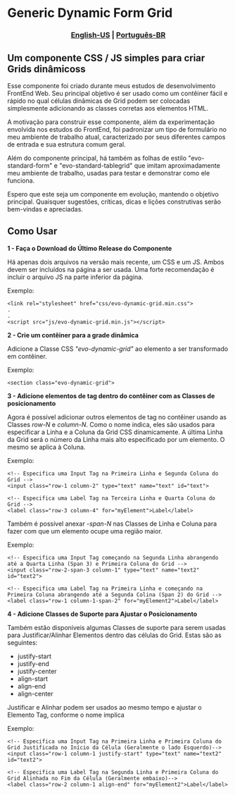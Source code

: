 <h1>Generic Dynamic Form Grid</h1>

<h3 align="center">
    <a href="README.md">English-US</a>
    <span>|</span>
    <a href="README-ptBR.md">Português-BR</a>
</h3>

<h2>Um componente CSS / JS simples para criar Grids dinâmicoss</h2>

Esse componente foi criado durante meus estudos de desenvolvimento FrontEnd Web.
Seu principal objetivo é ser usado como um contêiner fácil e rápido no qual células dinâmicas de Grid podem ser colocadas simplesmente adicionando as classes corretas aos elementos HTML.

A motivação para construir esse componente, além da experimentação envolvida nos estudos do FrontEnd, foi padronizar um tipo de formulário no meu ambiente de trabalho atual, caracterizado por seus diferentes campos de entrada e sua estrutura comum geral.

Além do componente principal, há também as folhas de estilo "evo-standard-form" e "evo-standard-tablegrid" que imitam aproximadamente meu ambiente de trabalho, usadas para testar e demonstrar como ele funciona.

Espero que este seja um componente em evolução, mantendo o objetivo principal. Quaisquer sugestões, críticas, dicas e lições construtivas serão bem-vindas e apreciadas.

<h2>Como Usar</h2>

<strong>1 - Faça o Download do Último Release do Componente</strong>
<p>Há apenas dois arquivos na versão mais recente, um CSS e um JS. Ambos devem ser incluídos na página a ser usada. Uma forte recomendação é incluir o arquivo JS na parte inferior da página.</p>
<p>Exemplo:</p>

```
<link rel="stylesheet" href="css/evo-dynamic-grid.min.css">
.
.
<script src="js/evo-dynamic-grid.min.js"></script>
```

<strong>2 - Crie um contêiner para a grade dinâmica</strong>
<p>Adicione a Classe CSS <em>"evo-dynamic-grid"</em> ao elemento a ser transformado em contêiner.</p>
<p>Exemplo:</p>

```
<section class="evo-dynamic-grid">
```

<strong>3 - Adicione elementos de tag dentro do contêiner com as Classes de posicionamento</strong>
<p>Agora é possível adicionar outros elementos de tag no contêiner usando as Classes <em>row-N</em> e <em>column-N</em>. Como o nome indica, eles são usados ​​para especificar a Linha e a Coluna da Grid CSS dinamicamente. A última Linha da Grid será o número da Linha mais alto especificado por um elemento. O mesmo se aplica à Coluna.
</p>
<p>Exemplo:</p>

```
<!-- Especifica uma Input Tag na Primeira Linha e Segunda Coluna do Grid -->
<input class="row-1 column-2" type="text" name="text" id="text">

<!-- Especifica uma Label Tag na Terceira Linha e Quarta Coluna do Grid -->
<label class="row-3 column-4" for="myElement">Label</label>
```

<p>Também é possível anexar <em>-span-N</em> nas Classes de Linha e Coluna para fazer com que um elemento ocupe uma região maior.</p>
<p>Exemplo:</p>

```
<!-- Especifica uma Input Tag começando na Segunda Linha abrangendo até a Quarta Linha (Span 3) e Primeira Coluna do Grid -->
<input class="row-2-span-3 column-1" type="text" name="text2" id="text2">

<!-- Especifica uma Label Tag na Primeira Linha e começando na Primeira Coluna abrangendo até a Segunda Colina (Span 2) do Grid -->
<label class="row-1 column-1-span-2" for="myElement2">Label</label>
```

<strong>4 - Adicione Classes de Suporte para Ajustar o Posicionamento</strong>
<p>Também estão disponíveis algumas Classes de suporte para serem usadas para Justificar/Alinhar Elementos dentro das células do Grid. Estas são as seguintes:</P>
<ul>
    <li>justify-start
    <li>justify-end
    <li>justify-center
    <li>align-start
    <li>align-end
    <li>align-center
</ul>
<p>Justificar e Alinhar podem ser usados ​​ao mesmo tempo e ajustar o Elemento Tag, conforme o nome implica</p>
<p>Exemplo:</p>

```
<!-- Especifica uma Input Tag na Primeira Linha e Primeira Coluna do Grid Justificada no Início da Célula (Geralmente o lado Esquerdo)-->
<input class="row-1 column-1 justify-start" type="text" name="text2" id="text2">

<!-- Especifica uma Label Tag na Segunda Linha e Primeira Coluna do Grid Alinhada no Fim da Célula (Geralmente embaixo)-->
<label class="row-2 column-1 align-end" for="myElement2">Label</label>
```
